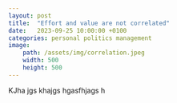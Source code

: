 ```yaml
---
layout: post
title:  "Effort and value are not correlated"
date:   2023-09-25 10:00:00 +0100
categories: personal politics management
image:
    path: /assets/img/correlation.jpeg
    width: 500
    height: 500
---
```

KJha jgs khajgs hgasfhjags h
